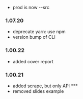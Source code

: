 
- prod is now --src

### 1.07.20
- deprecate yarn: use npm
- version bump of CLI

### 1.00.22
- added cover report

### 1.00.21
- added scrape, but only API ***
- removed slides example